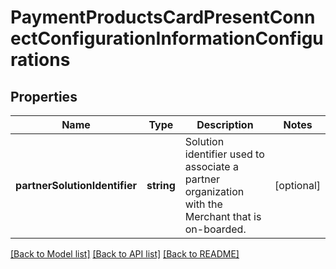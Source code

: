 # PaymentProductsCardPresentConnectConfigurationInformationConfigurations

## Properties
Name | Type | Description | Notes
------------ | ------------- | ------------- | -------------
**partnerSolutionIdentifier** | **string** | Solution identifier used to associate a partner organization with the Merchant that is on-boarded. | [optional] 

[[Back to Model list]](../README.md#documentation-for-models) [[Back to API list]](../README.md#documentation-for-api-endpoints) [[Back to README]](../README.md)


